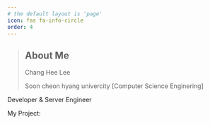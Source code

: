 ```yaml
---
# the default layout is 'page'
icon: fas fa-info-circle
order: 4
---
```


> ## About Me
>
> Chang Hee Lee
>
> Soon cheon hyang univercity [Computer Science Enginering]



Developer & Server Engineer



My Project:



